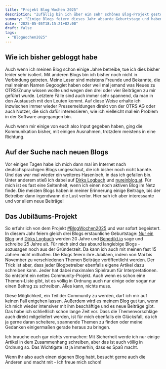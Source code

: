 ```yaml
---
title: "Projekt Blog Wochen 2025"
description: "Zufällig bin ich über ein sehr schönes Blog-Projekt gestolpert."
summary: "Einige Blogs feiern dieses Jahr absurde Geburtstage und haben dabei das Projekt BlogWochen2025 ausgerufen, bei dem jeder völlig ungezwungen teil nehmen kann. Das will ich mir nicht entgehen lassen."
date: "2025-05-05T18:15:21+02:00"
draft: false
tags:
 - "BlogWochen2025"
---
```


## Wie ich bisher gebloggt habe
Auch wenn ich meinen Blog schon einige Jahre betreibe, tue ich dies bisher
leider sehr isoliert. Mit anderen Blogs bin ich bisher noch nicht in
Verbindung getreten. Meine Leser sind meistens Freunde und Bekannte,
die mal meinen Namen Gegooglet haben oder weil mal jemand was Neues zu
OTRS/Znuny wissen wollte und wegen den drei oder vier Beiträgen zu mir
geführt wurde. Letztere Fälle sind auch immer sehr spannend, da man in
den Austausch mit den Leuten kommt. Auf diese Weise erhalte ich inzwischen
immer wieder Pressemeldungen direkt von der OTRS AG oder auch Nutzer, die
sich dafür interessieren, wie ich vielleicht mal ein Problem in der Software
angegangen bin.

Auch wenn mir einige von euch also Input gegeben haben, ging die Kommunikation
bisher, mit einigen Ausnahmen, trotzdem meistens in eine Richtung. 

## Auf der Suche nach neuen Blogs
Vor einigen Tagen habe ich mich dann mal im Internet nach deutschsprachigen
Blogs umgeschaut, die ich bisher noch nicht kannte. Und das war mal wieder
ein weiteres Hasenloch, in das ich gefallen bin. Unter anderem stieß ich
dabei auf [Dirks Logbuch](https://www.deimeke.net/dirk/blog/) und
[nureinblog.at](https://nureinblog.at/). Für mich ist es fast eine
Seltenheit, wenn ich einen noch aktiven Blog im Netz finde. Die meisten
Blogs haben in meiner Erinnerung einige Beiträge, bis der Betreiber dann
irgendwann die Lust verlor. Hier sah ich aber interessante und vor allem
neue Beiträge!

## Das Jubiläums-Projekt
So erfuhr ich von dem Projekt
[#BlogWochen2025](https://nureinblog.at/54063-im-mai-beginnen-die-blogwochen/)
und war sofort begeistert. In diesem Jahr feiern gleich drei Blogs
erstaunliche Geburtstage: [Nur ein Blog](https://nureinblog.at/) und
[Dirks Logbuch](https://www.deimeke.net/dirk/blog/) werden 20 Jahre und
[Benedikt.io](https://benedikt.io/) sage und schreibe 25 Jahre alt. Für mich
sind das absurd langlebige Blogs - sozusagen noch aus der Gründerzeit.
Da kann ich auch mit meinen fast 15 Jahren nicht mithalten. Die Blogs feiern
ihre Jubiläen, indem von Mai bis November zu verschiedenen Themen
Beiträge veröffentlicht werden. Der Trick ist aber, dass jeder
Blogbetreiber ebenfalls eigene Artikel dazu schreiben kann. Jeder hat dabei
maximalen Spielraum für Interpretationen. So entsteht ein nettes
Community-Projekt. Auch wenn es schon eine Themen-Liste gibt,
ist es völlig in Ordnung auch nur einige oder sogar nur einen Beitrag
zu schreiben. Alles kann, nichts muss.

Diese Möglichkeit, ein Teil der Community zu werden, darf ich mir auf
keinen Fall entgehen lassen. Außerdem wird es meinem Blog gut tun, wenn
ich mich wieder intensiver mit ihm beschäftige und es neue Beiträge gibt.
Das habe ich schließlich schon lange Zeit vor. Dass die Themenvorschläge
auch direkt mitgeliefert werden, ist für mich ebenfalls ein Glücksfall,
da ich ja gerne daran scheitere, spannende Themen zu finden oder meine
Gedanken einigermaßen gerade heraus zu bringen.

Ich brauche euch gar nichts vormachen: Mit Sicherheit werde ich nur einige
Artikel in dem Zusammenhang schreiben, aber das ist auch völlig in Ordnung
so. Das Wichtigste ist ja immerhin, dass es Spaß macht.

Wenn ihr also auch einen eigenen Blog habt, besucht gerne auch die Anderen
und macht mit - Ich freue mich schon!